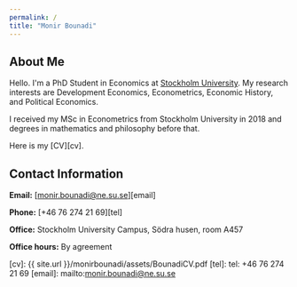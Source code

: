 ```yaml
---
permalink: /
title: "Monir Bounadi"
---
```


## About Me

Hello. I'm a PhD Student in Economics at [Stockholm University](https://www.su.se/english/). My research interests are Development Economics, Econometrics, Economic History, and Political Economics.

I received my MSc in Econometrics from Stockholm University in 2018 and degrees in mathematics and philosophy before that.

Here is my [CV][cv].

## Contact Information

**Email:** [monir.bounadi@ne.su.se][email]

**Phone:** [+46 76 274 21 69][tel]

**Office:** Stockholm University Campus, Södra husen, room A457

**Office hours:** By agreement

[cv]: {{ site.url }}/monirbounadi/assets/BounadiCV.pdf
[tel]: tel: +46 76 274 21 69
[email]: mailto:monir.bounadi@ne.su.se
